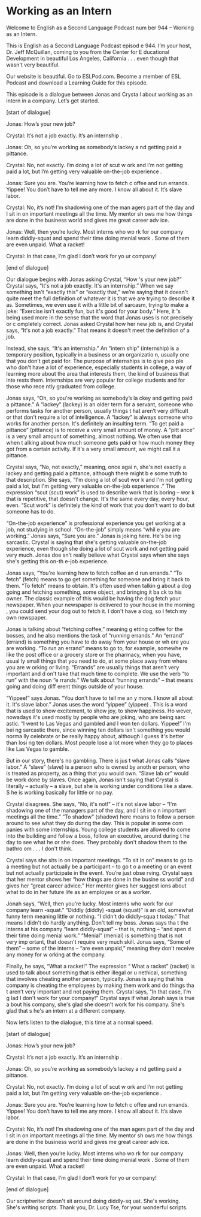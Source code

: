# Working as an Intern

Welcome to English as a Second Language Podcast num ber 944 – Working as an Intern.

This is English as a Second Language Podcast episod e 944. I’m your host, Dr. Jeff McQuillan, coming to you from the Center for E ducational Development in beautiful Los Angeles, California . . . even though  that wasn't very beautiful.

Our website is beautiful. Go to ESLPod.com. Become a member of ESL Podcast and download a Learning Guide for this episode.

This episode is a dialogue between Jonas and Crysta l about working as an intern in a company. Let’s get started.

[start of dialogue]

Jonas: How’s your new job?

Crystal: It’s not a job exactly. It’s an internship .

Jonas: Oh, so you’re working as somebody’s lackey a nd getting paid a pittance.

Crystal: No, not exactly. I’m doing a lot of scut w ork and I’m not getting paid a lot, but I’m getting very valuable on-the-job experience .

Jonas: Sure you are. You’re learning how to fetch c offee and run errands. Yippee! You don’t have to tell me any more. I know all about it. It’s slave labor.

Crystal: No, it’s not! I’m shadowing one of the man agers part of the day and I sit in on important meetings all the time. My mentor sh ows me how things are done in the business world and gives me great career adv ice.

Jonas: Well, then you’re lucky. Most interns who wo rk for our company learn diddly-squat and spend their time doing menial work . Some of them are even unpaid. What a racket!

Crystal: In that case, I’m glad I don’t work for yo ur  company!

[end of dialogue]

Our dialogue begins with Jonas asking Crystal, “How 's your new job?” Crystal says, “It's not a job exactly. It's an internship.”  When we say something isn't “exactly this” or “exactly that,” we’re saying that  it doesn't quite meet the full definition of whatever it is that we are trying to describe it as. Sometimes, we even use it with a little bit of sarcasm, trying to  make a joke: “Exercise isn't exactly fun, but it's good for your body.” Here, it 's being used more in the sense that the word that Jonas uses is not precisely or c ompletely correct. Jonas asked Crystal how her new job is, and Crystal says, “It's  not a job exactly.” That means it doesn't meet the definition of a job.

Instead, she says, “It's an internship.” An “intern ship” (internship) is a temporary position, typically in a business or an organizatio n, usually one that you don't get paid for. The purpose of internships is to give peo ple who don't have a lot of experience, especially students in college, a way of learning more about the area that interests them, the kind of business that inte rests them. Internships are very popular for college students and for those who rece ntly graduated from college.

Jonas says, “Oh, so you're working as somebody’s la ckey and getting paid a pittance.” A “lackey” (lackey) is an older term for  a servant, someone who performs tasks for another person, usually things t hat aren’t very difficult or that don't require a lot of intelligence. A “lackey” is always someone who works for another person. It's definitely an insulting term. “To get paid a pittance” (pittance) is to receive a very small amount of money. A “pitt ance” is a very small amount of something, almost nothing. We often use that when t alking about how much someone gets paid or how much money they got from a  certain activity. If it's a very small amount, we might call it a pittance.

Crystal says, “No, not exactly,” meaning, once agai n, she's not exactly a lackey and getting paid a pittance, although there might b e some truth to that description. She says, “I'm doing a lot of scut wor k and I'm not getting paid a lot, but I'm getting very valuable on-the-job experience .” The expression “scut (scut) work” is used to describe work that is boring – wor k that is repetitive, that doesn't change. It's the same every day, every hour, even. “Scut work” is definitely the kind of work that you don't want to do but someone has to do.

“On-the-job experience” is professional experience you get working at a job, not studying in school. “On-the-job” simply means “whil e you are working.” Jonas says, “Sure you are.” Jonas is joking here. He's be ing sarcastic. Crystal is saying that she's getting valuable on-the-job experience, even though she doing a lot of scut work and not getting paid very much. Jonas doe sn't really believe what Crystal says when she says she's getting this on-th e-job experience.

Jonas says, “You're learning how to fetch coffee an d run errands.” “To fetch” (fetch) means to go get something for someone and bring it back to them. “To fetch” means to obtain. It's often used when talkin g about a dog going and fetching something, some object, and bringing it ba ck to his owner. The classic example of this would be having the dog fetch your newspaper. When your newspaper is delivered to your house in the morning , you could send your dog out to fetch it. I don't have a dog, so I fetch my own newspaper.

Jonas is talking about “fetching coffee,” meaning g etting coffee for the bosses, and he also mentions the task of “running errands.”  An “errand” (errand) is something you have to do away from your house or wh ere you are working. “To run an errand” means to go to, for example, somewhe re like the post office or a grocery store or the pharmacy, when you have, usual ly small things that you need to do, at some place away from where you are w orking or living. “Errands” are usually things that aren’t very important and d on't take that much time to complete. We use the verb “to run” with the noun “e rrands.” We talk about “running errands” – that means going and doing diff erent things outside of your house.

“Yippee!” says Jonas. “You don't have to tell me an y more. I know all about it. It's slave labor.” Jonas uses the word “yippee” (yippee) . This is a word that is used to show excitement, to show joy, to show happiness. Ho wever, nowadays it's used mostly by people who are joking, who are being sarc astic. “I went to Las Vegas and gambled and I won ten dollars. Yippee!” I'm bei ng sarcastic there, since winning ten dollars isn't something you would norma lly celebrate or be really happy about, although I guess it's better than losi ng ten dollars. Most people lose a lot more when they go to places like Las Vegas to  gamble.

But in our story, there's no gambling. There is jus t what Jonas calls “slave labor.” A “slave” (slave) is a person who is owned by anoth er person, who is treated as property, as a thing that you would own. “Slave lab or” would be work done by slaves. Once again, Jonas isn't saying that Crystal  is literally – actually – a slave, but she is working under conditions like a slave. S he is working basically for little or no pay.

Crystal disagrees. She says, “No, it's not!” – it's  not slave labor – “I'm shadowing one of the managers part of the day, and I sit in o n important meetings all the time.” “To shadow” (shadow) here means to follow a person around to see what they do during the day. This is popular in some com panies with some internships. Young college students are allowed to come into the building and follow a boss, follow an executive, around during t he day to see what he or she does. They probably don't shadow them to the bathro om . . . I don't think.

 Crystal says she sits in on important meetings. “To  sit in on” means to go to a meeting but not actually be a participant – to go t o a meeting or an event but not actually participate in the event. You’re just obse rving. Crystal says that her mentor shows her “how things are done in the busine ss world” and gives her “great career advice.” Her mentor gives her suggest ions about what to do in her future life as an employee or as a worker.

Jonah says, “Well, then you're lucky. Most interns who work for our company learn -squat.” “Diddly (diddly) -squat (squat)” is an old, somewhat funny term meaning little or nothing. “I didn't do diddly-squa t today.” That means I didn't do hardly anything. Don't tell my boss. Jonas says tha t the interns at his company “learn diddly-squat” – that is, nothing – “and spen d their time doing menial work.” “Menial” (menial) is something that is not very imp ortant, that doesn't require very much skill. Jonas says, “Some of them” – some of the interns – “are even unpaid,” meaning they don't receive any money for w orking at the company.

Finally, he says, “What a racket!” The expression “ What a racket” (racket) is used to talk about something that is either illegal or u nethical, something that involves cheating another person, typically. Jonas is saying  that his company is cheating the employees by making them work and do things tha t aren’t very important and not paying them. Crystal says, “In that case, I'm g lad I don't work for your company!” Crystal says if what Jonah says is true a bout his company, she's glad she doesn't work for his company. She's glad that s he's an intern at a different company.

Now let’s listen to the dialogue, this time at a normal speed.

[start of dialogue]

Jonas: How’s your new job?

Crystal: It’s not a job exactly. It’s an internship .

Jonas: Oh, so you’re working as somebody’s lackey a nd getting paid a pittance.

Crystal: No, not exactly. I’m doing a lot of scut w ork and I’m not getting paid a lot, but I’m getting very valuable on-the-job experience .

Jonas: Sure you are. You’re learning how to fetch c offee and run errands. Yippee! You don’t have to tell me any more. I know all about it. It’s slave labor.

Crystal: No, it’s not! I’m shadowing one of the man agers part of the day and I sit in on important meetings all the time. My mentor sh ows me how things are done in the business world and gives me great career adv ice.

Jonas: Well, then you’re lucky. Most interns who wo rk for our company learn diddly-squat and spend their time doing menial work . Some of them are even unpaid. What a racket!

Crystal: In that case, I’m glad I don’t work for yo ur  company!

[end of dialogue]

Our scriptwriter doesn't sit around doing diddly-sq uat. She's working. She's writing scripts. Thank you, Dr. Lucy Tse, for your wonderful scripts.

